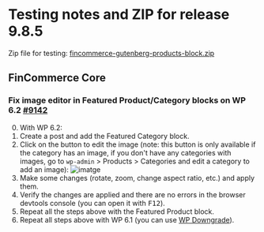 # Testing notes and ZIP for release 9.8.5

Zip file for testing: [fincommerce-gutenberg-products-block.zip](https://github.com/dieselfox1/fincommerce-blocks/files/11287747/fincommerce-gutenberg-products-block.zip)

## FinCommerce Core

### Fix image editor in Featured Product/Category blocks on WP 6.2 [#9142](https://github.com/dieselfox1/fincommerce-blocks/pull/9142)

0. With WP 6.2:
1. Create a post and add the Featured Category block.
2. Click on the button to edit the image (note: this button is only available if the category has an image, if you don't have any categories with images, go to `wp-admin` > Products > Categories and edit a category to add an image):
![imatge](https://user-images.githubusercontent.com/3616980/233357474-a8574b19-62c6-425b-b76a-f36b3cbc14b2.png)
3. Make some changes (rotate, zoom, change aspect ratio, etc.) and apply them.
4. Verify the changes are applied and there are no errors in the browser devtools console (you can open it with <kbd>F12</kbd>).
5. Repeat all the steps above with the Featured Product block.
6. Repeat all steps above with WP 6.1 (you can use [WP Downgrade](https://finpress.org/plugins/wp-downgrade/)).
